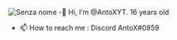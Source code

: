 ![Senza nome](https://user-images.githubusercontent.com/69409023/175745881-af253ca6-b797-4680-a2fc-7713603b649f.png)
-👋 Hi, I’m @AntoXYT. 16 years old
- 📫 How to reach me : Discord  AntoX#0859

